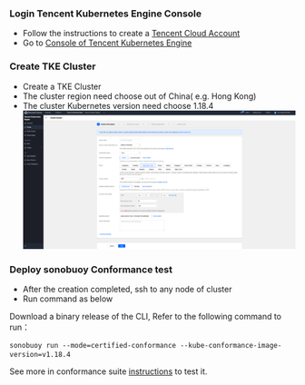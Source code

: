 
### Login Tencent Kubernetes Engine Console
- Follow the instructions to create a [Tencent Cloud Account](https://cloud.tencent.com/register)
- Go to  [Console of Tencent Kubernetes Engine ](https://console.cloud.tencent.com/tke2/cluster) 

### Create TKE Cluster
- Create a TKE Cluster
- The cluster region need choose out of China( e.g. Hong Kong)
- The cluster Kubernetes version need choose 1.18.4
![](CreateTkeCluster.png)

### Deploy sonobuoy Conformance test
- After the creation completed, ssh to any node of cluster
- Run command as below

Download a binary release of the CLI, Refer to the following command to run：

```shell
sonobuoy run --mode=certified-conformance --kube-conformance-image-version=v1.18.4
```

See more in conformance suite [instructions](https://github.com/cncf/k8s-conformance/blob/master/instructions.md#running) to test it.
